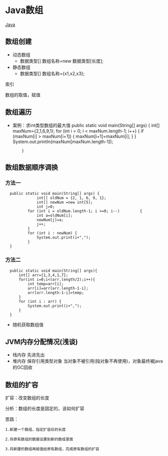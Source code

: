 # Java数组
[Java](/back/java/README)

## 数组创建

- 动态数组
  - 数据类型[] 数组名称=new 数据类型[长度];
- 静态数组
  - 数据类型[] 数组名称={x1,x2,x3};

索引

数组的取值，赋值

## 数组遍历

- 案例：求int类型数组的最大值
      public static void main(String[] args) {
              int[] maxNum={2,1,6,9,1};
              for (int i = 0; i < maxNum.length-1; i++) {
                  if (maxNum[i] > maxNum[i+1]) {
                      maxNum[i+1]=maxNum[i];
                  }
              }
              System.out.println(maxNum[maxNum.length-1]);
      
          }
## 数组数据顺序调换
### 方法一
      public static void main(String[] args) {
                  int[] oldNum = {2, 1, 6, 9, 1};
                  int[] newNum =new int[5];
                  int j=0;
              for (int i = oldNum.length-1; i >=0; i--) 		{
                  int a=oldNum[i];
                  newNum[j]=a;
                  j++;
              }
              for (int i : newNum) {
                  System.out.print(i+",");
              }
      }
### 方法二
      public static void main(String[] args){
          int[] arr={1,3,4,1,7};
          for(int i=0;i<(arr.length/2);i++){
              int temp=arr[i];
              arr[i]=arr[arr.length-1-i];
              arr[arr.length-1-i]=temp;
          }
          for (int i : arr) {
              System.out.print(i+",");
          }
      }
- 随机获取数组值


## JVM内存分配情况(浅谈)

- 栈内存 先进先出
- 堆内存
  保存引用类型对象
  当对象不被引用(指对象不再使用)，对象最终被java的GC回收


## 数组的扩容

扩容：改变数组的长度

分析：数组的长度是固定的，该如何扩容

思路：

	1.新建一个数组，指定扩容后的长度

	2.将原有数组的数据设置到新的数组里面

	3.将新建的数组再赋值给原有数组，完成原有数组的扩容
